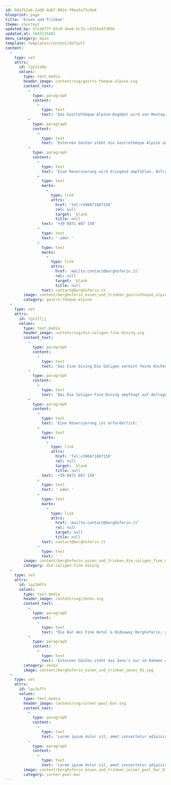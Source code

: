 ```yaml
---
id: 8da752a6-2ad6-4a67-802e-f0ea3a73c4e6
blueprint: page
title: 'Essen und Trinken'
theme: chestnut
updated_by: 57ce677f-65c0-4ee0-bc33-c4255edf305b
updated_at: 1683125482
menu_category: main
template: templates/content/default
content:
  -
    type: set
    attrs:
      id: lgz2ia9p
      values:
        type: text_media
        header_image: content/svg/gastro-theque-alpine.svg
        content_text:
          -
            type: paragraph
            content:
              -
                type: text
                text: 'Das Gastrothèque Alpine-Angebot wird von Montag bis Freitag in entspannt ungezwungener Atmosphäre auf der Terrasse sowie in der Veranda serviert und umfasst eine feine Auswahl an Mittagsspeisen für einen kleinen oder umfangreicheren Lunch – von innovativ interpretierten traditionellen Gerichten über lokal gefärbten internationalen Klassikern bis hin zu raffinierten, saisonal abgestimmten Kreationen. Dazu kann aus einem umfangreichen Getränke- und Weinangebot mit einem besonderen Schwerpunkt auf ausgesuchten lokalen Produkten und Besonderheiten gewählt werden.'
          -
            type: paragraph
            content:
              -
                type: text
                text: 'Externen Gästen steht die Gastrothèque Alpine nur im Rahmen einer Day Spa-Buchung offen. '
          -
            type: paragraph
            content:
              -
                type: text
                text: 'Eine Reservierung wird dringend empfohlen. Anfrage Reservierung: '
              -
                type: text
                marks:
                  -
                    type: link
                    attrs:
                      href: 'tel:+390471887150'
                      rel: null
                      target: _blank
                      title: null
                text: '+39 0471 887 150'
              -
                type: text
                text: ' oder '
              -
                type: text
                marks:
                  -
                    type: link
                    attrs:
                      href: 'mailto:contact@berghoferin.it'
                      rel: null
                      target: _blank
                      title: null
                text: contact@berghoferin.it
        image: content/berghoferin_essen_und_trinken_gastrotheque_alpine_01.jpg
        category: gastro-theque-alpine
  -
    type: set
    attrs:
      id: lgz2lljj
      values:
        type: text_media
        header_image: content/svg/die-saligen-fine-dining.svg
        content_text:
          -
            type: paragraph
            content:
              -
                type: text
                text: 'Das Fine Dining Die Saligen vereint feine Kochkunst, hohe Weinkultur, leidenschaftlichen Service und besonderes Ambiente. In raffiniert-eleganter Atmosphäre wird hier abends und am Wochenende auch mittags eine vom Bemühen um tiefes Verständnis für Produkte und ihre optimale Zubereitung geleitete Küche serviert, weitgehend saisonal und regional, frisch zubereitet, lokal inspiriert und innovativ weiterentwickelt. Eine umfangreiche Weinkarte sowie auf Wunsch eine individuelle fein abgestimmte Weinbegleitung, ein um höchste Diskretion und Aufmerksamkeit bemühter Service und die jeweils eigene, indes immer besondere Atmosphäre der verschiedenen den Gästen zur Verfügung stehenden Restaurantbereichen, vom Saal über die Veranda und Terrasse bis hin zur gotischen Stube, runden ein kulinarisches Fine-Dining-Erlebnis in den Saligen ab.'
          -
            type: paragraph
            content:
              -
                type: text
                text: 'Das Die Saligen Fine Dining empfängt auf Anfrage und mit Reservierung auch externe Gäste. Um eine dem Ambiente entsprechende Garderobe wird gebeten.'
          -
            type: paragraph
            content:
              -
                type: text
                text: 'Eine Reservierung ist erforderlich: '
              -
                type: text
                marks:
                  -
                    type: link
                    attrs:
                      href: 'tel:+390471887150'
                      rel: null
                      target: _blank
                      title: null
                text: '+39 0471 887 150'
              -
                type: text
                text: ' oder '
              -
                type: text
                marks:
                  -
                    type: link
                    attrs:
                      href: 'mailto:contact@berghoferin.it'
                      rel: null
                      target: null
                      title: null
                text: contact@berghoferin.it
              -
                type: text
                text: ' '
        image: content/berghoferin_essen_und_trinken_die_saligen_fine_dining_01.jpg
        category: die-saligen-fine-dining
  -
    type: set
    attrs:
      id: lgz2mhfx
      values:
        type: text_media
        header_image: content/svg/zenos.svg
        content_text:
          -
            type: paragraph
            content:
              -
                type: text
                text: "Die Bar des Fine Hotel & Hideaway Berghoferin, das Zeno's, zentral im Haus am Ende der Lobby gelegen und von früh morgens bis spät abends geöffnet, ist der Angelpunkt des Hauses. Mit Kaminecke, Lesezimmer und Rauchersalon, die ebenso zur Bar gehören wie die Vielzahl an Büchern der auf diversen Standorten im Parterre verteilten umfangreichen Bibliothek, bietet das Zeno's etliche Rückzugsnischen und Verweilecken. Seine diskret-vertrauliche Salonatmosphäre und das schicke, mondäne Ambiente laden dabei gleichermaßen zu aromatischen Kaffee-Spezialitäten und erlesenem Teegenuss wie zu klassischen Aperitif-Cocktails oder gediegenen After-Dinner-Drinks. "
          -
            type: paragraph
            content:
              -
                type: text
                text: 'Externen Gästen steht das Zeno’s nur im Rahmen einer Reservierung im Fine Dining Die Saligen oder einer Day Spa-Buchung offen.'
        category: zenos
        image: content/berghoferin_essen_und_trinken_zenos_01.jpg
  -
    type: set
    attrs:
      id: lgz2offc
      values:
        type: text_media
        header_image: content/svg/corner-pool-bar.svg
        content_text:
          -
            type: paragraph
            content:
              -
                type: text
                text: 'Lorem ipsum dolor sit, amet consectetur adipisicing elit. Sit, dolores unde. Nihil, totam pariatur! Iusto autem, quos repellat explicabo nobis officiis maiores vel! Doloremque facilis deleniti soluta, est officiis tempora!'
          -
            type: paragraph
            content:
              -
                type: text
                text: 'Lorem ipsum dolor sit, amet consectetur adipisicing elit. Sit, dolores unde. Nihil, totam pariatur! Iusto autem, quos repellat explicabo nobis officiis maiores vel! Doloremque facilis deleniti soluta, est officiis tempora!'
        image: content/berghoferin_essen_und_trinken_corner_pool_bar_01.jpg
        category: corner-pool-bar
---
```

